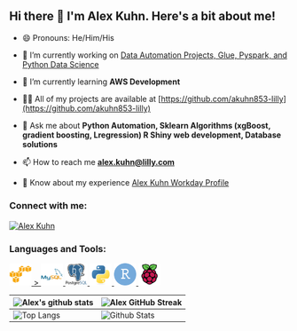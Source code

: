 ## Hi there 👋 I'm Alex Kuhn. Here's a bit about me!


- 😄 Pronouns: He/Him/His

- 🔭 I’m currently working on [Data Automation Projects, Glue, Pyspark, and Python Data Science](https://github.com/EliLillyCo)

- 🌱 I’m currently learning **AWS Development**

- 👨‍💻 All of my projects are available at [https://github.com/akuhn853-lilly](https://github.com/akuhn853-lilly)

- 💬 Ask me about **Python Automation, Sklearn Algorithms (xgBoost, gradient boosting, Lregression) R Shiny web development, Database solutions**

- 📫 How to reach me **alex.kuhn@lilly.com**

- 📄 Know about my experience [Alex Kuhn Workday Profile](https://wd5.myworkday.com/lilly/d/inst/1$37/247$34342.htmld#TABINDEX=0&SUBTABINDEX=0)

<h3 align="left">Connect with me:</h3>
<p align="left">
<a href="https://www.linkedin.com/in/alex-kuhn-profile" target="blank"><img align="center" src="https://raw.githubusercontent.com/rahuldkjain/github-profile-readme-generator/master/src/images/icons/Social/linked-in-alt.svg" alt="Alex Kuhn" height="30" width="40" /></a>


<h3 align="left">Languages and Tools:</h3>
<p align="left"> <a href="https://aws.amazon.com" target="_blank"> <img src="https://raw.githubusercontent.com/devicons/devicon/master/icons/amazonwebservices/amazonwebservices-original.svg" alt="aws" width="40" height="40"/> > <a href="https://www.mysql.com/" target="_blank"> <img src="https://raw.githubusercontent.com/devicons/devicon/master/icons/mysql/mysql-original-wordmark.svg" alt="mysql" width="40" height="40"/> </a> <a href="https://www.postgresql.org" target="_blank"> <img src="https://raw.githubusercontent.com/devicons/devicon/master/icons/postgresql/postgresql-original-wordmark.svg" alt="postgresql" width="40" height="40"/> </a> <a href="https://www.python.org" target="_blank"> <img src="https://raw.githubusercontent.com/devicons/devicon/master/icons/python/python-original.svg" alt="python" width="40" height="40"/> </a> <a href="https://https://www.r-project.org/" target="_blank"> <img src="https://raw.githubusercontent.com/devicons/devicon/master/icons/rstudio/rstudio-original.svg" alt="RStudio" width="40" height="40"/> </a> <a href="https://www.raspberrypi.org/" target="_blank"> <img src="https://raw.githubusercontent.com/devicons/devicon/master/icons/raspberrypi/raspberrypi-original.svg" alt="raspberrypi" width="40" height="40"/> </a> </p>


| ![Alex's github stats](https://github-readme-stats.vercel.app/api?username=akuhn853-lilly&count_private=true&theme=dark) | ![Alex GitHub Streak](https://github-readme-streak-stats.herokuapp.com/?user=akuhn853-lilly&count_private=true&theme=dark) |
| --- | --- |
| ![Top Langs](https://github-readme-stats.vercel.app/api/top-langs/?username=akuhn853-lilly&count_private=true&theme=dark) | ![Github Stats](https://github-readme-stats.vercel.app/api?username=akuhn853-lilly&show_icons=true&locale=en&count_private=true&hide_rank=true&custom_title=My%20GitHub%20Stats&disable_animations=true&theme=dark) |
